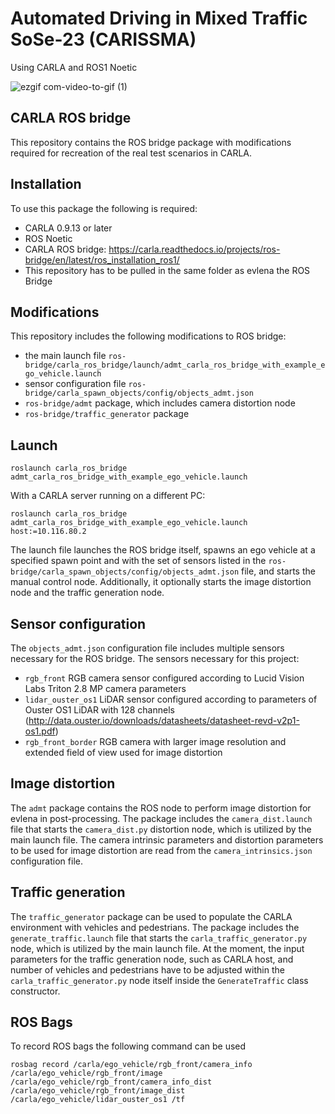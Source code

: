 # Automated Driving in Mixed Traffic SoSe-23 (CARISSMA)

Using CARLA and ROS1 Noetic

![ezgif com-video-to-gif (1)](https://github.com/rrrushan/AVE6_project/assets/75610733/4416ad8e-4422-4b55-b24e-85e775a96faf)

## CARLA ROS bridge 
This repository contains the ROS bridge package with modifications required for recreation of the real test scenarios in CARLA.

## Installation
To use this package the following is required:
- CARLA 0.9.13 or later
- ROS Noetic
- CARLA ROS bridge: https://carla.readthedocs.io/projects/ros-bridge/en/latest/ros_installation_ros1/
- This repository has to be pulled in the same folder as evlena the ROS Bridge

## Modifications
This repository includes the following modifications to ROS bridge:
- the main launch file `ros-bridge/carla_ros_bridge/launch/admt_carla_ros_bridge_with_example_ego_vehicle.launch`
- sensor configuration file `ros-bridge/carla_spawn_objects/config/objects_admt.json`
- `ros-bridge/admt` package, which includes camera distortion node 
- `ros-bridge/traffic_generator` package 

## Launch
```
roslaunch carla_ros_bridge admt_carla_ros_bridge_with_example_ego_vehicle.launch
```
With a CARLA server running on a different PC:
```
roslaunch carla_ros_bridge admt_carla_ros_bridge_with_example_ego_vehicle.launch host:=10.116.80.2
```

The launch file launches the ROS bridge itself, spawns an ego vehicle at a specified spawn point and with the set of sensors listed in the `ros-bridge/carla_spawn_objects/config/objects_admt.json` file, and starts the manual control node. Additionally, it optionally starts the image distortion node and the traffic generation node.

## Sensor configuration
The `objects_admt.json` configuration file includes multiple sensors necessary for the ROS bridge. The sensors necessary for this project:
- `rgb_front` RGB camera sensor configured according to Lucid Vision Labs Triton 2.8 MP  camera parameters
- `lidar_ouster_os1` LiDAR sensor configured according to parameters of Ouster OS1 LiDAR with 128 channels (http://data.ouster.io/downloads/datasheets/datasheet-revd-v2p1-os1.pdf)
- `rgb_front_border` RGB camera with larger image resolution and extended field of view used for image distortion 

## Image distortion
The `admt` package contains the ROS node to perform image distortion for evlena in post-processing. The package includes the `camera_dist.launch` file that starts the `camera_dist.py` distortion node, which is utilized by the main launch file. The camera intrinsic parameters and distortion parameters to be used for image distortion are read from the `camera_intrinsics.json` configuration file. 

## Traffic generation
The `traffic_generator` package can be used to populate the CARLA environment with vehicles and pedestrians. The package includes the `generate_traffic.launch` file that starts the `carla_traffic_generator.py` node, which is utilized by the main launch file. At the moment, the input parameters for the traffic generation node, such as CARLA host, and number of vehicles and pedestrians have to be adjusted within the `carla_traffic_generator.py` node itself inside the `GenerateTraffic` class constructor.

## ROS Bags
To record ROS bags the following command can be used
```
rosbag record /carla/ego_vehicle/rgb_front/camera_info /carla/ego_vehicle/rgb_front/image /carla/ego_vehicle/rgb_front/camera_info_dist /carla/ego_vehicle/rgb_front/image_dist /carla/ego_vehicle/lidar_ouster_os1 /tf
```
